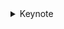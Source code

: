 <details>
  <summary>Keynote</summary>
# Keynote
* wiorking remotely
* opportunities for IT
* the new normal
* when we return to normal
* Business unusual
* Things are now suddenly very different
* digital independence
* Everything all at once
* reuse
* bottleneck
* core capabilities
* modern apis
* self-service
* IT
* connecting
* reusable building blocks
* reusable APIs
* consumption
* connectors
* accelerators
* sharing
* unlock
* responsive
* efficient
* resilient
* "much faster"
* "right now"
* 
* 
* 
* 
* 
* 
* 
* 
* 
* 
* 
* 
* 
* 
* 
* 
* 
* 
* 
* 
* 
* 
* 
* 
* 
* 
* 
* 
* 
* 
* 
* 
* 
* 
</summary>

<details>
  <summary></summary>
  
</details>
